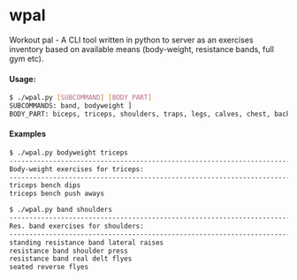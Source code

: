 # wpal
Workout pal - A CLI tool written in python to server as an exercises inventory
based on available means (body-weight, resistance bands, full gym etc).

#### Usage:

```bash
$ ./wpal.py [SUBCOMMAND] [BODY_PART]
SUBCOMMANDS: band, bodyweight ]
BODY_PART: biceps, triceps, shoulders, traps, legs, calves, chest, back
```

#### Examples
```bash
$ ./wpal.py bodyweight triceps
--------------------------------------------------------------------------------
Body-weight exercises for triceps:
--------------------------------------------------------------------------------
triceps bench dips
triceps bench push aways
```

```bash
$ ./wpal.py band shoulders
--------------------------------------------------------------------------------
Res. band exercises for shoulders:
--------------------------------------------------------------------------------
standing resistance band lateral raises
resistance band shoulder press
resistance band real delt flyes
seated reverse flyes
```
